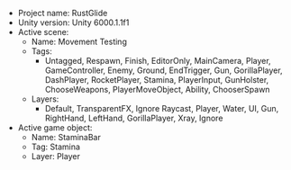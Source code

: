 <!-- UNITY CODE ASSIST INSTRUCTIONS START -->
- Project name: RustGlide
- Unity version: Unity 6000.1.1f1
- Active scene:
  - Name: Movement Testing
  - Tags:
    - Untagged, Respawn, Finish, EditorOnly, MainCamera, Player, GameController, Enemy, Ground, EndTrigger, Gun, GorillaPlayer, DashPlayer, RocketPlayer, Stamina, PlayerInput, GunHolster, ChooseWeapons, PlayerMoveObject, Ability, ChooserSpawn
  - Layers:
    - Default, TransparentFX, Ignore Raycast, Player, Water, UI, Gun, RightHand, LeftHand, GorillaPlayer, Xray, Ignore
- Active game object:
  - Name: StaminaBar
  - Tag: Stamina
  - Layer: Player
<!-- UNITY CODE ASSIST INSTRUCTIONS END -->